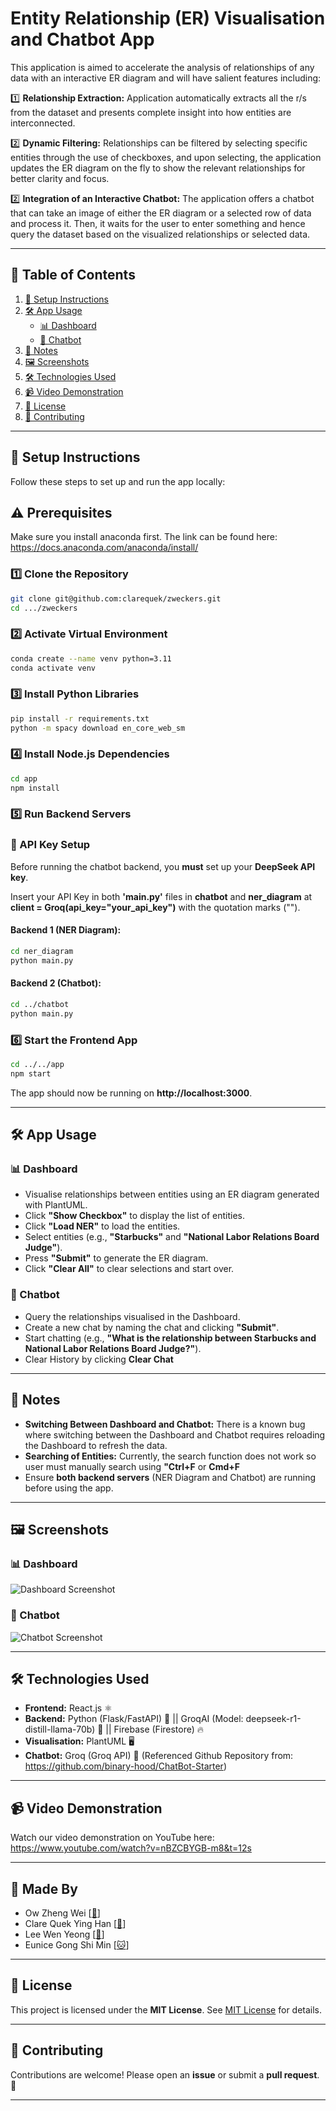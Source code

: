 # Entity Relationship (ER) Visualisation and Chatbot App

This application is aimed to accelerate the analysis of relationships of any data with an interactive ER diagram and will have salient features including:

1️⃣ **Relationship Extraction:** Application automatically extracts all the r/s from the dataset and presents complete insight into how entities are interconnected.
   
2️⃣ **Dynamic Filtering:** Relationships can be filtered by selecting specific entities through the use of checkboxes, and upon selecting, the application updates the ER diagram on the fly to show the relevant relationships for better clarity and focus.

2️⃣ **Integration of an Interactive Chatbot:** The application offers a chatbot that can take an image of either the ER diagram or a selected row of data and process it. Then, it waits for the user to enter something and hence query the dataset based on the visualized relationships or selected data.

---

## 📑 Table of Contents
1. [🚀 Setup Instructions](#-setup-instructions)
2. [🛠️ App Usage](#-app-usage)
   - [📊 Dashboard](#-dashboard)
   - [💬 Chatbot](#-chatbot)
3. [📝 Notes](#-notes)
4. [🖼️ Screenshots](#-screenshots)
5. [🛠️ Technologies Used](#-technologies-used)
6. [📹 Video Demonstration](#video-demonstration)
7. [📜 License](#-license)
8. [🤝 Contributing](#-contributing)

---

## 🚀 Setup Instructions

Follow these steps to set up and run the app locally:

## ⚠️ Prerequisites
Make sure you install anaconda first. The link can be found here: https://docs.anaconda.com/anaconda/install/

### 1️⃣ Clone the Repository
```bash
git clone git@github.com:clarequek/zweckers.git
cd .../zweckers
```

### 2️⃣ Activate Virtual Environment
```bash
conda create --name venv python=3.11
conda activate venv
```

### 3️⃣ Install Python Libraries
```bash
pip install -r requirements.txt
python -m spacy download en_core_web_sm
```

### 4️⃣ Install Node.js Dependencies
```bash
cd app
npm install
```

### 5️⃣ Run Backend Servers 

### 🔑 API Key Setup  
Before running the chatbot backend, you **must** set up your **DeepSeek API key**. 

Insert your API Key in both **'main.py'** files in **chatbot** and **ner_diagram** at **client = Groq(api_key="your_api_key")** with the quotation marks ("").

#### Backend 1 (NER Diagram): 
```bash
cd ner_diagram
python main.py
```

#### Backend 2 (Chatbot):
```bash
cd ../chatbot
python main.py
```
### 6️⃣ Start the Frontend App
```bash
cd ../../app
npm start
```
The app should now be running on **http://localhost:3000**.

---

## 🛠️ App Usage

### 📊 Dashboard
- Visualise relationships between entities using an ER diagram generated with PlantUML.
- Click **"Show Checkbox"** to display the list of entities.
- Click **"Load NER"** to load the entities.
- Select entities (e.g., **"Starbucks"** and **"National Labor Relations Board Judge"**).
- Press **"Submit"** to generate the ER diagram.
- Click **"Clear All"** to clear selections and start over.

### 💬 Chatbot
- Query the relationships visualised in the Dashboard.
- Create a new chat by naming the chat and clicking **"Submit"**.
- Start chatting (e.g., **"What is the relationship between Starbucks and National Labor Relations Board Judge?"**).
- Clear History by clicking **Clear Chat**

---

## 📝 Notes
- **Switching Between Dashboard and Chatbot:** There is a known bug where switching between the Dashboard and Chatbot requires reloading the Dashboard to refresh the data.
- **Searching of Entities:** Currently, the search function does not work so user must manually search using **"Ctrl+F** or **Cmd+F**
- Ensure **both backend servers** (NER Diagram and Chatbot) are running before using the app.

---

## 🖼️ Screenshots
### 📊 Dashboard
![Dashboard Screenshot](screenshots/dashboard.png)

### 💬 Chatbot
![Chatbot Screenshot](screenshots/chatbot.png)  

---

## 🛠️ Technologies Used
- **Frontend:** React.js ⚛️
- **Backend:** Python (Flask/FastAPI) 🐍 || GroqAI (Model: deepseek-r1-distill-llama-70b) 🤖 || Firebase (Firestore) 🔥
- **Visualisation:** PlantUML 🖥️
- **Chatbot:** Groq (Groq API)  🤖 (Referenced Github Repository from: https://github.com/binary-hood/ChatBot-Starter)

---

## 📹 Video Demonstration
Watch our video demonstration on YouTube here: [https://www.youtube.com/watch?v=nBZCBYGB-m8&t=12s ](https://youtu.be/nBZCBYGB-m8)

---

## 📝 Made By
- Ow Zheng Wei [[🐳](https://github.com/zzhengweii)]
- Clare Quek Ying Han [[🐤](https://github.com/clarequek)]
- Lee Wen Yeong [[🦁](https://github.com/harvestingmoon)]
- Eunice Gong Shi Min [[🐱](https://github.com/Eun18)]

---

## 📜 License
This project is licensed under the **MIT License**. See [MIT License](LICENSE) for details.

---

## 🤝 Contributing
Contributions are welcome! Please open an **issue** or submit a **pull request**. 🚀

---


